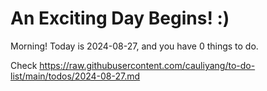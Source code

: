 # An Exciting Day Begins! :)

Morning! Today is 2024-08-27, and you have 0 things to do.

Check https://raw.githubusercontent.com/cauliyang/to-do-list/main/todos/2024-08-27.md